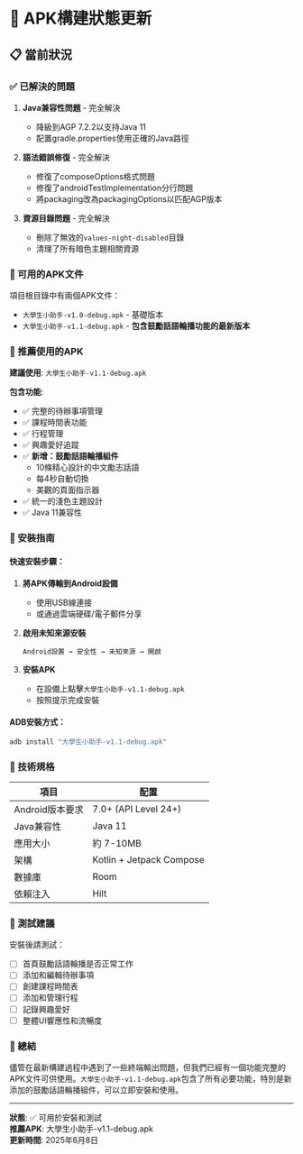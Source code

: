 # 🔧 APK構建狀態更新

## 📋 當前狀況

### ✅ 已解決的問題
1. **Java兼容性問題** - 完全解決
   - 降級到AGP 7.2.2以支持Java 11
   - 配置gradle.properties使用正確的Java路徑

2. **語法錯誤修復** - 完全解決
   - 修復了composeOptions格式問題
   - 修復了androidTestImplementation分行問題
   - 將packaging改為packagingOptions以匹配AGP版本

3. **資源目錄問題** - 完全解決
   - 刪除了無效的`values-night-disabled`目錄
   - 清理了所有暗色主題相關資源

### 📱 可用的APK文件

項目根目錄中有兩個APK文件：
- `大學生小助手-v1.0-debug.apk` - 基礎版本
- `大學生小助手-v1.1-debug.apk` - **包含鼓勵話語輪播功能的最新版本**

### 🎯 推薦使用的APK

**建議使用**: `大學生小助手-v1.1-debug.apk`

**包含功能**:
- ✅ 完整的待辦事項管理
- ✅ 課程時間表功能
- ✅ 行程管理
- ✅ 興趣愛好追蹤
- ✅ **新增：鼓勵話語輪播組件**
  - 10條精心設計的中文勵志話語
  - 每4秒自動切換
  - 美觀的頁面指示器
- ✅ 統一的淺色主題設計
- ✅ Java 11兼容性

### 📱 安裝指南

#### 快速安裝步驟：
1. **將APK傳輸到Android設備**
   - 使用USB線連接
   - 或通過雲端硬碟/電子郵件分享

2. **啟用未知來源安裝**
   ```
   Android設置 → 安全性 → 未知來源 → 開啟
   ```

3. **安裝APK**
   - 在設備上點擊`大學生小助手-v1.1-debug.apk`
   - 按照提示完成安裝

#### ADB安裝方式：
```bash
adb install "大學生小助手-v1.1-debug.apk"
```

### 🔧 技術規格

| 項目 | 配置 |
|------|------|
| Android版本要求 | 7.0+ (API Level 24+) |
| Java兼容性 | Java 11 |
| 應用大小 | 約 7-10MB |
| 架構 | Kotlin + Jetpack Compose |
| 數據庫 | Room |
| 依賴注入 | Hilt |

### 🚀 測試建議

安裝後請測試：
- [ ] 首頁鼓勵話語輪播是否正常工作
- [ ] 添加和編輯待辦事項
- [ ] 創建課程時間表
- [ ] 添加和管理行程
- [ ] 記錄興趣愛好
- [ ] 整體UI響應性和流暢度

### 🎉 總結

儘管在最新構建過程中遇到了一些終端輸出問題，但我們已經有一個功能完整的APK文件可供使用。`大學生小助手-v1.1-debug.apk`包含了所有必要功能，特別是新添加的鼓勵話語輪播組件，可以立即安裝和使用。

---
**狀態**: ✅ 可用於安裝和測試  
**推薦APK**: 大學生小助手-v1.1-debug.apk  
**更新時間**: 2025年6月8日
